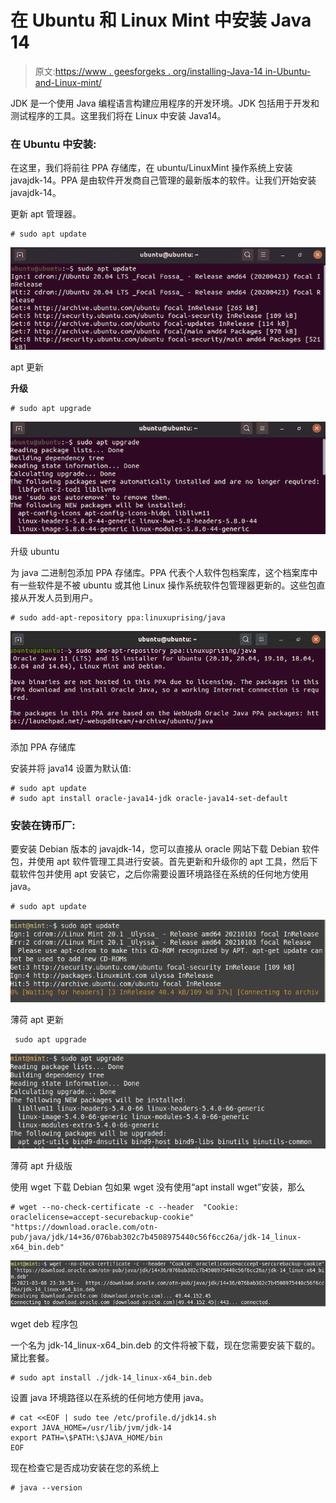 # 在 Ubuntu 和 Linux Mint 中安装 Java 14

> 原文:[https://www . geesforgeks . org/installing-Java-14 in-Ubuntu-and-Linux-mint/](https://www.geeksforgeeks.org/installing-java-14-in-ubuntu-and-linux-mint/)

JDK 是一个使用 Java 编程语言构建应用程序的开发环境。JDK 包括用于开发和测试程序的工具。这里我们将在 Linux 中安装 Java14。

### 在 Ubuntu 中安装:

在这里，我们将前往 PPA 存储库，在 ubuntu/LinuxMint 操作系统上安装 javajdk-14。PPA 是由软件开发商自己管理的最新版本的软件。让我们开始安装 javajdk-14。

更新 apt 管理器。

```
# sudo apt update
```

![Installing Java 14 in Ubuntu, Debian and Linux Mint](img/00bb03f03cbf0a903d0e35b5b852bd08.png)

apt 更新

**升级**

```
# sudo apt upgrade
```

![Installing Java 14 in Ubuntu, Debian and Linux Mint](img/358039704bad4f88cd47f5bb41149691.png)

升级 ubuntu

为 java 二进制包添加 PPA 存储库。PPA 代表个人软件包档案库，这个档案库中有一些软件是不被 ubuntu 或其他 Linux 操作系统软件包管理器更新的。这些包直接从开发人员到用户。

```
# sudo add-apt-repository ppa:linuxuprising/java
```

![How to Install Java 14 in Ubuntu, Debian and Linux Mint](img/3ba27541e88be62d535c3edcbae1ee31.png)

添加 PPA 存储库

安装并将 java14 设置为默认值:

```
# sudo apt update
# sudo apt install oracle-java14-jdk oracle-java14-set-default
```

### 安装在铸币厂:

要安装 Debian 版本的 javajdk-14，您可以直接从 oracle 网站下载 Debian 软件包，并使用 apt 软件管理工具进行安装。首先更新和升级你的 apt 工具，然后下载软件包并使用 apt 安装它，之后你需要设置环境路径在系统的任何地方使用 java。

```
# sudo apt update
```

![Installing Java 14 in Ubuntu, Debian and Linux Mint](img/640889d854fb3e0f82225cdac6a1046b.png)

薄荷 apt 更新

```
 sudo apt upgrade
```

![How to Install Java 14 in Ubuntu, Debian and Linux Mint](img/abe0d1e9d028b4d25ce475d4c95f3827.png)

薄荷 apt 升级版

使用 wget 下载 Debian 包如果 wget 没有使用“apt install wget”安装，那么

```
# wget --no-check-certificate -c --header  "Cookie: oraclelicense=accept-securebackup-cookie" "https://download.oracle.com/otn-pub/java/jdk/14+36/076bab302c7b4508975440c56f6cc26a/jdk-14_linux-x64_bin.deb"
```

![How to Install Java 14 in Ubuntu, Debian and Linux Mint](img/fc26ba75581394e65dd2126263a0a419.png)

wget deb 程序包

一个名为 jdk-14_linux-x64_bin.deb 的文件将被下载，现在您需要安装下载的。黛比套餐。

```
# sudo apt install ./jdk-14_linux-x64_bin.deb
```

设置 java 环境路径以在系统的任何地方使用 java。

```
# cat <<EOF | sudo tee /etc/profile.d/jdk14.sh
export JAVA_HOME=/usr/lib/jvm/jdk-14
export PATH=\$PATH:\$JAVA_HOME/bin
EOF
```

现在检查它是否成功安装在您的系统上

```
# java --version
```
